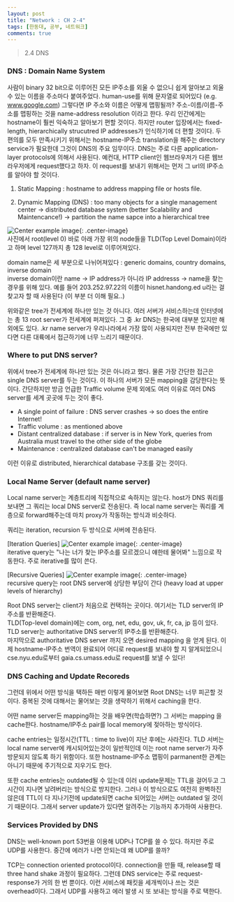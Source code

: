 ```yaml
---
layout: post
title: "Network : CH 2-4"
tags: [한동대, 공부, 네트워크]
comments: true
---
```


> 2.4 DNS  

### DNS : Domain Name System  
사람이 binary 32 bit으로 이루어진 모든 IP주소를 외울 수 없으니 쉽게 알아보고 외울 수 있는 이름을 주소마다 붙여주었다. human-use를 위해 문자열로 되어있다 (e.g. www.google.com) 그렇다면 IP 주소와 이름은 어떻게 맵핑될까? 주소-이름/이름-주소를 맵핑하는 것을 name-address resolution 이라고 한다. 우리 인간에게는 hostname이 훨씬 익숙하고 알아보기 편할 것이다. 하지만 router 입장에서는 fixed-length, hierarchically strucutred IP addresses가 인식하기에 더 편할 것이다. 두 편의를 모두 만족시키기 위해서는 hostname-IP주소 translation을 해주는 directory service가 필요한데 그것이 DNS의 주요 임무이다. DNS는 주로 다른 application-layer protocols에 의해서 사용된다. 예컨대, HTTP client인 웹브라우저가 다른 웹브라우저에게 request했다고 하자. 이 request를 보내기 위해서는 먼저 그 url의 IP주소를 알아야 할 것이다.  

1. Static Mapping : hostname to address mapping file or hosts file.  

2. Dynamic Mapping (DNS) : too many objects for a single management center -> distributed database system (better Scalability and Maintencance!) -> partition the name sapce into a hierarchical tree  

![Center example image](https://user-images.githubusercontent.com/35067611/66125904-13168e80-e623-11e9-9bd5-7cd7b28df8e9.png "Center"){: .center-image}  
사진에서 root(level 0) 바로 아래 가장 위의 node들을 TLD(Top Level Domain)이라고 하며 level 127까지 총 128 level로 이루어져있다.  

domain name은 세 부분으로 나뉘어져있다 : generic domains, country domains, inverse domain  
inverse domain이란 name -> IP address가 아니라 IP addresss -> name을 찾는 경우를 위해 있다. 예를 들어 203.252.97.22의 이름이 hisnet.handong.ed u라는 걸 찾고자 할 때 사용된다 (이 부분 더 이해 필요..)  

위와같은 tree가 전세계에 하나만 있는 것 아니다. 여러 서버가 서비스하는데 인터넷에는 총 13 root server가 전세계에 퍼져있다. 그 중 .kr DNS는 한국에 대부분 있지만 해외에도 있다. .kr name server가 우리나라에서 가장 많이 사용되지만 전부 한국에만 있다면 다른 대륙에서 접근하기에 너무 느리기 때문이다.  

### Where to put DNS server?  
위에서 tree가 전세계에 하나만 있는 것은 아니라고 했다. 물론 가장 간단한 접근은 single DNS server를 두는 것이다. 이 하나의 서버가 모든 mapping을 감당한다는 뜻이다. 간단하지만 방금 언급한 Traffic volume 문제 외에도 여러 이유로 여러 DNS server를 세계 곳곳에 두는 것이 좋다.  

- A single point of failure : DNS server crashes -> so does the entire Internet!  
- Traffic volume : as mentioned above  
- Distant centralized database : if server is in New York, queries from Australia must travel to the other side of the globe  
- Maintenance : centralized database can't be managed easily  

이런 이유로 distributed, hierarchical database 구조를 갖는 것이다.  

### Local Name Server (default name server)  
Local name server는 계층트리에 직접적으로 속하지는 않는다. host가 DNS 쿼리를 보내면 그 쿼리는 local DNS server로 전송된다. 즉 local name server는 쿼리를 계층으로 forward해주는데 마치 proxy가 작동하는 방식과 비슷하다.  

쿼리는 iteration, recursion 두 방식으로 서버에 전송된다.  

[Iteration Queries]
![Center example image](https://user-images.githubusercontent.com/35067611/66015380-4535cc80-e50d-11e9-8221-71710257bc39.png "Center"){: .center-image}  
iterative query는 "나는 너가 찾는 IP주소를 모르겠으니 얘한테 물어봐" 느낌으로 작동한다. 주로 iterative를 많이 쓴다.  

[Recursive Queries]
![Center example image](https://user-images.githubusercontent.com/35067611/66015404-639bc800-e50d-11e9-8b54-ac0340fb9d0f.png "Center"){: .center-image}  
recursive query는 root DNS server에 상당한 부담이 간다 (heavy load at upper levels of hierarchy)  

Root DNS server는 client가 처음으로 컨택하는 곳이다. 여기서는 TLD server의 IP주소를 반환해준다.  
TLD(Top-level domain)에는 com, org, net, edu, gov, uk, fr, ca, jp 등이 있다. TLD server는 authoritative DNS server의 IP주소를 반환해준다.  
마지막으로 authoritative DNS server 까지 오면 desired mapping 을 얻게 된다. 이제 hostname-IP주소 번역이 완료되어 어디로 request를 보내야 할 지 알게되었으니 cse.nyu.edu로부터 gaia.cs.umass.edu로 request를 보낼 수 있다!

### DNS Caching and Update Recoreds  
그런데 위에서 어떤 방식을 택하든 매번 이렇게 물어보면 Root DNS는 너무 피곤할 것이다. 중복된 것에 대해서는 물어보는 것을 생략하기 위해서 caching을 한다.  

어떤 name server든 mapping하는 것을 배우면(학습하면?) 그 서버는 mapping 을 cache한다. hostname/IP주소 pair를 local memory에 젖아하는 방식이다.  

cache entries는 일정시간(TTL : time to live)이 지난 후에는 사라진다. TLD 서버는 local name server에 캐시되어있는것이 일반적인데 이는 root name server가 자주 방문되지 않도록 하기 위함이다. 또한 hostname-IP주소 맵핑이 parmanent한 관계는 아니기 때문에 주기적으로 지우기도 한다.  

또한 cache entries는 outdated될 수 있는데 이러 update문제는 TTL을 걸어두고 그 시간이 지나면 날려버리는 방식으로 방지한다. 그러나 이 방식으로도 여전히 완벽하진 않은데 TTL이 다 지나기전에 update되면 cache 되어있는 서버는 outdated 일 것이기 때문이다. 그래서 server update가 있다면 알려주는 기능까지 추가하여 사용한다.  

### Services Provided by DNS  
DNS는 well-known port 53번을 이용해 UDP나 TCP를 쓸 수 있다. 하지만 주로 UDP를 사용한다. 중간에 에러가 나면 안되는데 왜 UDP를 쓸까?  

TCP는 connection oriented protocol이다. connection을 만들 때, release할 때 three hand shake 과정이 필요하다. 그런데 DNS service는 주로 request-response가 거의 한 번 뿐이다. 이런 서비스에 패킷을 세개씩이나 쓰는 것은 overhead이다. 그래서 UDP를 사용하고 에러 발생 시 또 보내는 방식을 주로 택한다.  